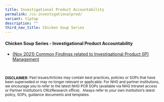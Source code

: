 ```yaml
---
title: Investigational Product Accountability
permalink: /cs-investigationalprod/
variant: tiptap
description: ""
third_nav_title: Chicken Soup Series
---
```

<h4><strong>Chicken Soup Series - Investigational Product Accountability</strong></h4>
<p></p>
<ul data-tight="true" class="tight">
<li>
<p><a href="/files/Chicken Soup/InvestigationalProduct/Nov_21__Common_Findings_related_to_Investigational_Product__IP__Management.pdf" rel="noopener noreferrer nofollow" target="_blank">(Nov 2021) Common Findings related to Investigational Product (IP) Management</a>
</p>
</li>
</ul>
<p></p>
<p>
<br>
</p>
<p><strong><sub>DISCLAIMER</sub></strong><sub>: Past Issues/Articles may contain best practices, policies or SOPs that have been superseded or may no longer relevant or applicable. For NHG and partner institutions, we encourage you to refer to the latest NHG PCR SOPs (available via NHG Intranet access or Partner Institution’s CRU/Research office).&nbsp; Always refer to your own institution’s latest policy, SOPs, guidance documents and templates.</sub>
</p>